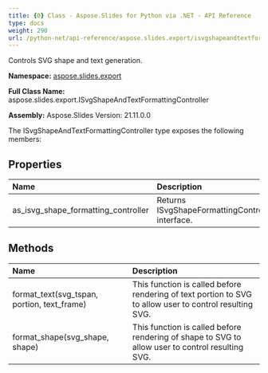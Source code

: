 ```yaml
---
title: {0} Class - Aspose.Slides for Python via .NET - API Reference
type: docs
weight: 290
url: /python-net/api-reference/aspose.slides.export/isvgshapeandtextformattingcontroller/
---
```


Controls SVG shape and text generation.

**Namespace:** [aspose.slides.export](/python-net/api-reference/aspose.slides.export/)

**Full Class Name:** aspose.slides.export.ISvgShapeAndTextFormattingController

**Assembly:**  Aspose.Slides Version: 21.11.0.0

The ISvgShapeAndTextFormattingController type exposes the following members:
## **Properties**
|**Name**|**Description**|
| :- | :- |
|as_isvg_shape_formatting_controller|Returns ISvgShapeFormattingController interface.|
## **Methods**
|**Name**|**Description**|
| :- | :- |
|format_text(svg_tspan, portion, text_frame)|This function is called before rendering of text portion to SVG to allow user to control resulting SVG.|
|format_shape(svg_shape, shape)|This function is called before rendering of shape to SVG to allow user to control resulting SVG.|
